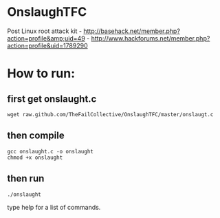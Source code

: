 OnslaughTFC
===========

Post Linux root attack kit - http://basehack.net/member.php?action=profile&amp;uid=49 - http://www.hackforums.net/member.php?action=profile&uid=1789290

How to run:
==========


first get onslaught.c
---------------------
    wget raw.github.com/TheFailCollective/OnslaughTFC/master/onslaugt.c

then compile
-------------
    gcc onslaught.c -o onslaught
    chmod +x onslaught

then run
--------
    ./onslaught

type help for a list of commands. 
